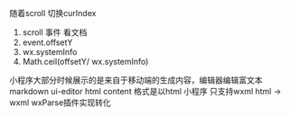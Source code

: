 随着scroll 切换curIndex
1. scroll 事件 看文档
2. event.offsetY
3. wx.systemInfo
4. Math.ceil(offsetY/ wx.systemInfo)


小程序大部分时候展示的是来自于移动端的生成内容，编辑器编辑富文本markdown ui-editor html
content 格式是以html
小程序 只支持wxml
html -> wxml wxParse插件实现转化